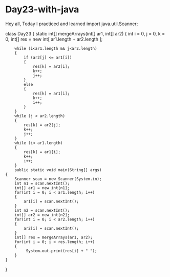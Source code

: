 # Day23-with-java

Hey all, Today I practiced and learned 
import java.util.Scanner;

class Day23 {
     static int[] mergeArrays(int[] ar1, int[] ar2)
     {
        int i = 0, j = 0, k = 0;
        int[] res = new int[ ar1.length + ar2.length ];
        
        while (i<ar1.length && j<ar2.length)
        {
            if (ar2[j] <= ar1[i])
            {
                res[k] = ar2[i];
                k++;
                j++;
            }
            else
            {
                res[k] = ar1[i];
                k++;
                i++;
            }
        }
        while (j < ar2.length) 
        {
            res[k] = ar2[j];
            k++;
            j++;
        }
        while (i< ar1.length)
        {
            res[k] = ar1[i];
            k++;
            i++;
        }
        public static void main(String[] args)
    {
        Scanner scan = new Scanner(System.in);
        int n1 = scan.nextInt();
        int[] ar1 = new int[n1];
        for(int i = 0; i < ar1.length; i++)
        {
            ar1[i] = scan.nextInt();
        }
        int n2 = scan.nextInt();
        int[] ar2 = new int[n2];
        for(int i = 0; i < ar2.length; i++)
        {
            ar2[i] = scan.nextInt();
        }
        int[] res = mergeArrays(ar1, ar2);
        for(int i = 0; i < res.length; i++)
        {
             System.out.print(res[i] + " ");
        }
    }
}



    

